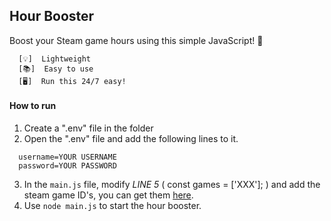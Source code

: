 ## Hour Booster

Boost your Steam game hours using this simple JavaScript! 🎯
    
```
  [💡]  Lightweight
  [📚]  Easy to use
  [🖥️]  Run this 24/7 easy!
 ```


#### How to run


1. Create a ".env" file in the folder
2. Open the ".env" file and add the following lines to it.
```
  username=YOUR USERNAME
  password=YOUR PASSWORD
```
3. In the `main.js` file, modify *LINE 5* ( const games = ['XXX']; ) and add the steam game ID's, you can get them [here](https://steamdb.info/apps/).
4. Use `node main.js` to start the hour booster.

